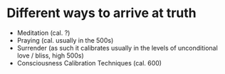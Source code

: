 # Different ways to arrive at truth

* Meditation (cal. ?)
* Praying (cal. usually in the 500s)
* Surrender (as such it calibrates usually in the levels of unconditional love / bliss, high 500s)
* Consciousness Calibration Techniques (cal. 600)
